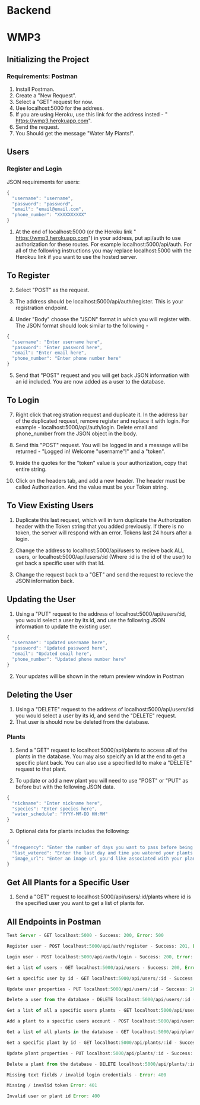# Backend

# WMP3

## Initializing the Project

### Requirements: Postman

1. Install Postman.
2. Create a "New Request".
3. Select a "GET" request for now.
4. Uee localhost:5000 for the address.
5. If you are using Heroku, use this link for the address insted - "
https://wmp3.herokuapp.com".
6. Send the request.
7. You Should get the message "Water My Plants!".

## Users

### Register and Login

JSON requirements for users:
```javascript
{
  "username": "username",
  "password": "password",
  "email": "email@email.com",
  "phone_number": "XXXXXXXXXX"
}
```
1. At the end of localhost:5000 (or the Heroku link "
https://wmp3.herokuapp.com") in your address, put api/auth to use authorization for these routes. For example localhost:5000/api/auth. For all of the following instructions you may replace localhost:5000 with the Herokuu link if you want to use the hosted server.

## To Register

2. Select "POST" as the request.

3. The address should be localhost:5000/api/auth/register. This is your registration endpoint.

4. Under "Body" choose the "JSON" format in which you will register with. The JSON format should look similar to the following -

```Javascript
{
  "username": "Enter username here",
  "password": "Enter password here",
  "email": "Enter email here",
  "phone_number": "Enter phone number here"
}
```
5. Send that "POST" request and you will get back JSON information with an id included. You are now added as a user to the database.

## To Login

7. Right click that registration request and duplicate it. In the address bar of the duplicated request, remove register and replace it with login. For example - localhost:5000/api/auth/login. Delete email and phone_number from the JSON object in the body.

8. Send this "POST" request. You will be logged in and a message will be returned - "Logged in! Welcome "username"!" and a "token".

9. Inside the quotes for the "token" value is your authorization, copy that entire string.

10. Click on the headers tab, and add a new header. The header must be called Authorization. And the value must be your Token string.

## To View Existing Users

1. Duplicate this last request, which will in turn duplicate the Authorization header with the Token string that you added previously. If there is no token, the server will respond with an error. Tokens last 24 hours after a login.

2. Change the address to localhost:5000/api/users to recieve back ALL users, or localhost:5000/api/users/:id (Where :id is the id of the user) to get back a specific user with that Id.

3. Change the request back to a "GET" and send the request to recieve the JSON information back.

## Updating the User

1. Using a "PUT" request to the address of localhost:5000/api/users/:id, you would select a user by its id, and use the following JSON information to update the existing user.
```JavaScript
{
  "username": "Updated username here",
  "password": "Updated password here",
  "email": "Updated email here",
  "phone_number": "Updated phone number here"
}
```
2. Your updates will be shown in the return preview window in Postman

## Deleting the User

1. Using a "DELETE" request to the address of localhost:5000/api/users/:id you would select a user by its id, and send the "DELETE" request.
2. That user is should now be deleted from the database.

### Plants

1. Send a "GET" request to localhost:5000/api/plants to access all of the plants in the database. You may also speicify an Id at the end to get a specific plant back. You can also use a specified Id to make a "DELETE" request to that plant.

2. To update or add a new plant you will need to use "POST" or "PUT" as before but with the following JSON data.
```Javascript
{
  "nickname": "Enter nickname here",
  "species": "Enter species here",
  "water_schedule": "YYYY-MM-DD HH:MM"
}
```
3. Optional data for plants includes the following:

```Javascript
{
  "frequency": "Enter the number of days you want to pass before being reminded to water plants",
  "last_watered": "Enter the last day and time you watered your plants in this format - YYYY-MM-DD HH:MM",
  "image_url": "Enter an image url you'd like associated with your plant"
}
```
## Get All Plants for a Specific User

1. Send a "GET" request to localhost:5000/api/users/:id/plants where id is the specified user you want to get a list of plants for.

## All Endpoints in Postman
```javascript
Test Server - GET localhost:5000 - Success: 200, Error: 500

Register user - POST localhost:5000/api/auth/register - Success: 201, Error: 500

Login user - POST localhost:5000/api/auth/login - Success: 200, Error: 500

Get a list of users - GET localhost:5000/api/users - Success: 200, Error: 500

Get a specific user by id - GET localhost:5000/api/users/:id - Success: 200, Error: 500

Update user properties - PUT localhost:5000/api/users/:id - Success: 200, Error: 500

Delete a user from the database - DELETE localhost:5000/api/users/:id - Success: 200, Error: 500

Get a list of all a specific users plants - GET localhost:5000/api/users/:id/plants - Success: 200, Error: 500

Add a plant to a specific users account - POST localhost:5000/api/users/:id/plants - Success: 201, Error: 500

Get a list of all plants in the database - GET localhost:5000/api/plants - Success: 200, Error: 500

Get a specific plant by id - GET localhost:5000/api/plants/:id - Success: 200, Error: 500

Update plant properties - PUT localhost:5000/api/plants/:id - Success: 200, Error: 500

Delete a plant from the database - DELETE localhost:5000/api/plants/:id - Success: 200, Error: 500

Missing text fields / invalid login credentials - Error: 400

Missing / invalid token Error: 401

Invalid user or plant id Error: 400
